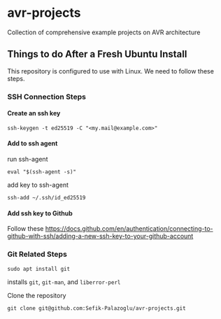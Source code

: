 # avr-projects
Collection of comprehensive example projects on AVR architecture

## Things to do After a Fresh Ubuntu Install
This repository is configured to use with Linux. We need to follow these steps.
### SSH Connection Steps
#### Create an ssh key
`ssh-keygen -t ed25519 -C "<my.mail@example.com>"`
#### Add to ssh agent
run ssh-agent

`eval "$(ssh-agent -s)"`

add key to ssh-agent

`ssh-add ~/.ssh/id_ed25519`

#### Add ssh key to Github
Follow these https://docs.github.com/en/authentication/connecting-to-github-with-ssh/adding-a-new-ssh-key-to-your-github-account

### Git Related Steps
`sudo apt install git`

installs `git`, `git-man`, and `liberror-perl`

Clone the repository

`git clone git@github.com:Sefik-Palazoglu/avr-projects.git`

